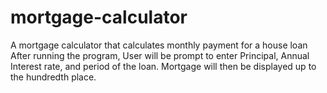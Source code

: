 # mortgage-calculator
A mortgage calculator that calculates monthly payment for a house loan
After running the program, User will be prompt to enter Principal, Annual Interest rate, and period of the loan.
Mortgage will then be displayed up to the hundredth place.
